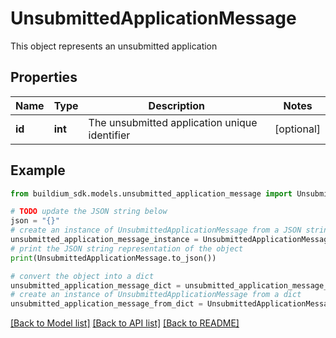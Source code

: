 # UnsubmittedApplicationMessage

This object represents an unsubmitted application

## Properties

Name | Type | Description | Notes
------------ | ------------- | ------------- | -------------
**id** | **int** | The unsubmitted application unique identifier | [optional] 

## Example

```python
from buildium_sdk.models.unsubmitted_application_message import UnsubmittedApplicationMessage

# TODO update the JSON string below
json = "{}"
# create an instance of UnsubmittedApplicationMessage from a JSON string
unsubmitted_application_message_instance = UnsubmittedApplicationMessage.from_json(json)
# print the JSON string representation of the object
print(UnsubmittedApplicationMessage.to_json())

# convert the object into a dict
unsubmitted_application_message_dict = unsubmitted_application_message_instance.to_dict()
# create an instance of UnsubmittedApplicationMessage from a dict
unsubmitted_application_message_from_dict = UnsubmittedApplicationMessage.from_dict(unsubmitted_application_message_dict)
```
[[Back to Model list]](../README.md#documentation-for-models) [[Back to API list]](../README.md#documentation-for-api-endpoints) [[Back to README]](../README.md)


